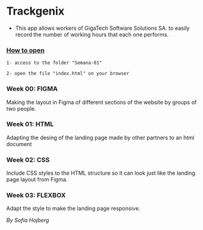 # Trackgenix
- This app allows workers of GigaTech Software Solutions SA. to easily record the number of working hours that each one performs.

### <ins>How to open</ins>
  ```
  1- access to the folder "Semana-01"

  2- open the file "index.html" on your browser
 ```
### Week 00: FIGMA
Making the layout in Figma of different sections of the website by groups of two people.
### Week 01: HTML
Adapting the desing of the landing page made by other partners to an html document
### Week 02: CSS
Include CSS styles to the HTML structure so it can look just like the landing page layout from Figma.
### Week 03: FLEXBOX
Adapt the style to make the landing page responsive.


_By Sofía Hojberg_
